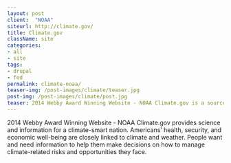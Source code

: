 ```yaml
---
layout: post
client:  "NOAA"
siteurl: http://climate.gov/
title: Climate.gov
className: site
categories: 
- all
- site
tags:
- drupal
- fed
permalink: climate-noaa/
teaser-img: /post-images/climate/teaser.jpg
post-img: /post-images/climate/post.jpg
teaser: 2014 Webby Award Winning Website - NOAA Climate.gov is a source of timely and authoritative scientific data and information about climate.
---
```

2014 Webby Award Winning Website - NOAA Climate.gov provides science and information for a climate-smart nation. Americans’ health, security, and economic well-being are closely linked to climate and weather. People want and need information to help them make decisions on how to manage climate-related risks and opportunities they face.